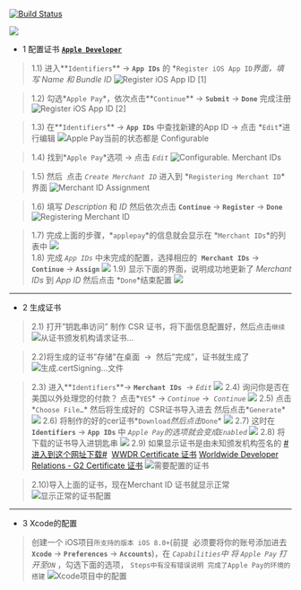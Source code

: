 [![Build Status](https://travis-ci.org/iwevonn/ApplePayExample.svg?branch=master)](https://travis-ci.org/iwevonn/ApplePayExample)

![](http://upload-images.jianshu.io/upload_images/1511939-63bbdb6559a91a35.png?imageMogr2/auto-orient/strip%7CimageView2/2/w/1240)

- 1 配置证书 [**`Apple Developer`**](https://developer.apple.com/account)

> 1.1) 进入**`Identifiers`** -> **`App IDs`** 的 *`Register iOS App ID`*界面，填写 *Name* 和 *Bundle ID** 
![Register iOS App ID [1]](http://upload-images.jianshu.io/upload_images/1511939-a279f0d95fe8b5ad.png?imageMogr2/auto-orient/strip%7CimageView2/2/w/1240)

> 1.2) 勾选*`Apple Pay`*，依次点击**`Continue`** -> **`Submit`** -> **`Done`** 完成注册
![Register iOS App ID [2]](http://upload-images.jianshu.io/upload_images/1511939-437d6383c463f169.png?imageMogr2/auto-orient/strip%7CimageView2/2/w/1240)

> 1.3) 在**`Identifiers`** -> **`App IDs`** 中查找新建的App ID -> 点击 *`Edit`*进行编辑
![Apple Pay当前的状态都是 **Configurable**](http://upload-images.jianshu.io/upload_images/1511939-87400b546fdf51cb.png?imageMogr2/auto-orient/strip%7CimageView2/2/w/1240)

> 1.4) 找到*`Apple Pay`*选项 -> 点击 *`Edit`*
![Configurable. Merchant IDs](http://upload-images.jianshu.io/upload_images/1511939-423a0ad1ca3c6e6f.png?imageMogr2/auto-orient/strip%7CimageView2/2/w/1240)

> 1.5) 然后  点击 *`Create Merchant ID`* 进入到 *`Registering Merchant ID`*界面
![Merchant ID Assignment](http://upload-images.jianshu.io/upload_images/1511939-ea9377f5b8197173.png?imageMogr2/auto-orient/strip%7CimageView2/2/w/1240)

> 1.6) 填写 *Description* 和 *ID*  然后依次点击 **`Continue`** -> **`Register`** -> **`Done`**
![Registering Merchant ID](http://upload-images.jianshu.io/upload_images/1511939-5915f813b29accb3.png?imageMogr2/auto-orient/strip%7CimageView2/2/w/1240)

> 1.7) 完成上面的步骤，*`applepay`*的信息就会显示在 *`Merchant IDs`*的列表中
![](http://upload-images.jianshu.io/upload_images/1511939-f277bec5e2cc53af.png?imageMogr2/auto-orient/strip%7CimageView2/2/w/1240)   
> 1.8) 完成 *`App IDs`* 中未完成的配置，选择相应的   **`Merchant IDs`** ->  **`Continue`** -> **`Assign`**
![](http://upload-images.jianshu.io/upload_images/1511939-532fd6c7c10595e8.png?imageMogr2/auto-orient/strip%7CimageView2/2/w/1240)
> 1.9) 显示下面的界面，说明成功地更新了 *Merchant IDs* 到 *App ID* 然后点击 *`Done`*结束配置
![](http://upload-images.jianshu.io/upload_images/1511939-506fa4c037bc81ca.png?imageMogr2/auto-orient/strip%7CimageView2/2/w/1240)

---

- 2 生成证书

> 2.1) 打开”钥匙串访问” 制作 CSR 证书，将下面信息配置好，然后点击`继续`
![从证书颁发机构请求证书...](http://upload-images.jianshu.io/upload_images/1511939-8e10125f836f272f.png?imageMogr2/auto-orient/strip%7CimageView2/2/w/1240)

> 2.2)将生成的证书”存储"在桌面  ->  然后”完成”，证书就生成了
![生成.certSigning...文件](http://upload-images.jianshu.io/upload_images/1511939-e1962573a275c695.png?imageMogr2/auto-orient/strip%7CimageView2/2/w/1240)

> 2.3) 进入**`Identifiers`**-> **`Merchant IDs`**  -> *`Edit`*
![](http://upload-images.jianshu.io/upload_images/1511939-7aa9a0b81b3d6e78.png?imageMogr2/auto-orient/strip%7CimageView2/2/w/1240)
> 2.4) 询问你是否在美国以外处理您的付款？ 点击*`YES`* -> *`Continue`* ->  *`Continue`*
![](http://upload-images.jianshu.io/upload_images/1511939-5fbaebd1a32f230b.png?imageMogr2/auto-orient/strip%7CimageView2/2/w/1240)
> 2.5) 点击*`Choose File…`* 然后将生成好的  CSR证书导入进去 然后点击*`Generate`*
![](http://upload-images.jianshu.io/upload_images/1511939-05f94ec4418470de.png?imageMogr2/auto-orient/strip%7CimageView2/2/w/1240)
> 2.6) 将制作的好的cer证书*`Download`*然后点击*`Done`*
![](http://upload-images.jianshu.io/upload_images/1511939-b4b6371a0f06189e.png?imageMogr2/auto-orient/strip%7CimageView2/2/w/1240)
> 2.7) 这时在 **`Identifiers`** -> **`App IDs`** 中 *`Apple Pay`*的选项就会变成*`Enabled`*
![](http://upload-images.jianshu.io/upload_images/1511939-c4c5f34fdca2a1a2.png?imageMogr2/auto-orient/strip%7CimageView2/2/w/1240)
> 2.8) 将下载的证书导入进钥匙串
![](http://upload-images.jianshu.io/upload_images/1511939-06f6f9875b6d9c38.png?imageMogr2/auto-orient/strip%7CimageView2/2/w/1240)
> 2.9) 如果显示证书是由未知颁发机构签名的 [#进入到这个网址下载#](https://www.apple.com/certificateauthority/) 
[WWDR Certificate 证书](https://developer.apple.com/certificationauthority/AppleWWDRCA.cer)
[Worldwide Developer Relations - G2 Certificate 证书](https://www.apple.com/certificateauthority/AppleWWDRCAG2.cer)
>![需要配置的证书](http://upload-images.jianshu.io/upload_images/1511939-de5238b3f764c812.png?imageMogr2/auto-orient/strip%7CimageView2/2/w/1240)

> 2.10)导入上面的证书，现在Merchant ID 证书就显示正常
![显示正常的证书配置](http://upload-images.jianshu.io/upload_images/1511939-7753a07742428298.png?imageMogr2/auto-orient/strip%7CimageView2/2/w/1240)

---

- 3 Xcode的配置
> 创建一个 iOS项目`所支持的版本 iOS 8.0+`(前提  必须要将你的账号添加进去 **`Xcode`** -> **`Preferences`** -> **`Accounts`**)，在 *`Capabilities`*中 将 *`Apple Pay`* 打开至*`ON`* ，勾选下面的选项， `Steps中有没有错误说明 完成了Apple Pay的环境的搭建`
![Xcode项目中的配置](http://upload-images.jianshu.io/upload_images/1511939-e05a314a1263e6cf.png?imageMogr2/auto-orient/strip%7CimageView2/2/w/1240)

